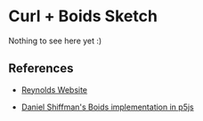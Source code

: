 # Curl + Boids Sketch

Nothing to see here yet :)

## References

- [Reynolds Website](http://www.red3d.com/cwr/boids/)

- [Daniel Shiffman's Boids implementation in p5js](https://p5js.org/examples/simulate-flocking.html)